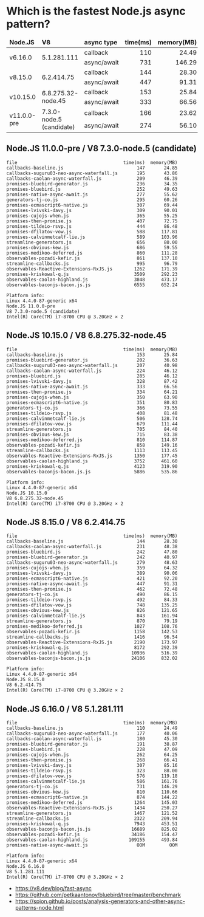 # Which is the fastest Node.js async pattern?

<table>
	<thead>
		<tr>
			<td><strong>Node.JS</strong></td>
			<td><strong>V8</strong></td>
			<td><strong>async type</strong></td>
			<td><strong>time(ms)</strong></td>
			<td><strong>memory(MB)</strong></td>
		</tr>
  </thead>
  <tbody>
		<tr>
			<td rowspan="2">v6.16.0</td>
			<td rowspan="2">5.1.281.111</td>
			<td>callback</td>
			<td align="right">110</td>
			<td align="right">24.49</td>
		</tr>
		<tr>
			<td>async/await</td>
			<td align="right">731</td>
			<td align="right">146.29</td>
		</tr>
		<tr>
			<td rowspan="2">v8.15.0</td>
			<td rowspan="2">6.2.414.75</td>
			<td>callback</td>
			<td align="right">144</td>
			<td align="right">28.30</td>
		</tr>
		<tr>
			<td>async/await</td>
			<td align="right">447</td>
			<td align="right">91.31</td>
		</tr>
		<tr>
			<td rowspan="2">v10.15.0</td>
			<td rowspan="2">6.8.275.32-node.45</td>
			<td>callback</td>
			<td align="right">153</td>
			<td align="right">25.84</td>
		</tr>
		<tr>
			<td>async/await</td>
			<td align="right">333</td>
			<td align="right">66.56</td>
		</tr>
		<tr>
			<td rowspan="2">v11.0.0-pre</td>
			<td rowspan="2">7.3.0-node.5 (candidate)</td>
			<td>callback</td>
			<td align="right">166</td>
			<td align="right">23.62</td>
		</tr>
		<tr>
			<td>async/await</td>
			<td align="right">274</td>
			<td align="right">56.10</td>
		</tr>
	</tbody>
</table>


## Node.JS 11.0.0-pre / V8 7.3.0-node.5 (candidate)

```
file                                       time(ms)  memory(MB)
callbacks-baseline.js                           147       24.85
callbacks-suguru03-neo-async-waterfall.js       195       43.86
callbacks-caolan-async-waterfall.js             209       46.39
promises-bluebird-generator.js                  236       34.35
promises-bluebird.js                            252       49.63
promises-native-async-await.js                  277       55.62
generators-tj-co.js                             295       60.26
promises-ecmascript6-native.js                  307       69.44
promises-lvivski-davy.js                        309       90.01
promises-cujojs-when.js                         365       55.25
promises-then-promise.js                        407       72.75
promises-tildeio-rsvp.js                        444       86.48
promises-dfilatov-vow.js                        588      117.81
promises-calvinmetcalf-lie.js                   589      103.96
streamline-generators.js                        656       80.00
promises-obvious-kew.js                         686       59.55
promises-medikoo-deferred.js                    860      111.28
observables-pozadi-kefir.js                     861      137.10
streamline-callbacks.js                         995       96.79
observables-Reactive-Extensions-RxJS.js        1262      171.39
promises-kriskowal-q.js                        3509      292.23
observables-caolan-highland.js                 3848      473.17
observables-baconjs-bacon.js.js                6555      652.24

Platform info:
Linux 4.4.0-87-generic x64
Node.JS 11.0.0-pre
V8 7.3.0-node.5 (candidate)
Intel(R) Core(TM) i7-8700 CPU @ 3.20GHz × 2
```

## Node.JS 10.15.0 / V8 6.8.275.32-node.45

```
file                                       time(ms)  memory(MB)
callbacks-baseline.js                           153       25.84
promises-bluebird-generator.js                  202       36.63
callbacks-suguru03-neo-async-waterfall.js       207       40.98
callbacks-caolan-async-waterfall.js             224       46.12
promises-bluebird.js                            285       46.12
promises-lvivski-davy.js                        328       87.42
promises-native-async-await.js                  333       66.56
promises-then-promise.js                        334       64.21
promises-cujojs-when.js                         350       63.90
promises-ecmascript6-native.js                  351       80.83
generators-tj-co.js                             366       73.55
promises-tildeio-rsvp.js                        408       81.48
promises-calvinmetcalf-lie.js                   506      128.74
promises-dfilatov-vow.js                        679      111.44
streamline-generators.js                        705       84.40
promises-obvious-kew.js                         715       83.38
promises-medikoo-deferred.js                    810      114.87
observables-pozadi-kefir.js                     858      149.16
streamline-callbacks.js                        1113      113.45
observables-Reactive-Extensions-RxJS.js        1350      177.45
observables-caolan-highland.js                 3752      461.60
promises-kriskowal-q.js                        4123      319.90
observables-baconjs-bacon.js.js                5886      535.86

Platform info:
Linux 4.4.0-87-generic x64
Node.JS 10.15.0
V8 6.8.275.32-node.45
Intel(R) Core(TM) i7-8700 CPU @ 3.20GHz × 2
```

## Node.JS 8.15.0 / V8 6.2.414.75

```
file                                       time(ms)  memory(MB)
callbacks-baseline.js                           144       28.30
callbacks-caolan-async-waterfall.js             231       48.38
promises-bluebird.js                            242       47.80
promises-bluebird-generator.js                  242       40.97
callbacks-suguru03-neo-async-waterfall.js       279       48.63
promises-cujojs-when.js                         359       64.32
promises-lvivski-davy.js                        389       90.06
promises-ecmascript6-native.js                  421       92.20
promises-native-async-await.js                  447       91.31
promises-then-promise.js                        462       72.48
generators-tj-co.js                             490       86.15
promises-tildeio-rsvp.js                        492       84.33
promises-dfilatov-vow.js                        748      135.25
promises-obvious-kew.js                         826      121.65
promises-calvinmetcalf-lie.js                   843      161.94
streamline-generators.js                        870       79.19
promises-medikoo-deferred.js                   1027      108.76
observables-pozadi-kefir.js                    1158      142.53
streamline-callbacks.js                        1416       96.54
observables-Reactive-Extensions-RxJS.js        2190      173.97
promises-kriskowal-q.js                        8172      292.39
observables-caolan-highland.js                10936      516.39
observables-baconjs-bacon.js.js               24106      832.02

Platform info:
Linux 4.4.0-87-generic x64
Node.JS 8.15.0
V8 6.2.414.75
Intel(R) Core(TM) i7-8700 CPU @ 3.20GHz × 2
```

## Node.JS 6.16.0 / V8 5.1.281.111

```
file                                       time(ms)  memory(MB)
callbacks-baseline.js                           110       24.49
callbacks-suguru03-neo-async-waterfall.js       177       40.06
callbacks-caolan-async-waterfall.js             180       45.30
promises-bluebird-generator.js                  191       38.87
promises-bluebird.js                            228       47.09
promises-cujojs-when.js                         262       64.25
promises-then-promise.js                        268       66.41
promises-lvivski-davy.js                        307       85.16
promises-tildeio-rsvp.js                        323       88.00
promises-dfilatov-vow.js                        576      119.18
promises-calvinmetcalf-lie.js                   586      161.76
generators-tj-co.js                             731      146.29
promises-obvious-kew.js                         810      110.66
promises-ecmascript6-native.js                  874      144.22
promises-medikoo-deferred.js                   1264      145.03
observables-Reactive-Extensions-RxJS.js        1434      250.27
streamline-generators.js                       1467      121.52
streamline-callbacks.js                        2322      209.94
promises-kriskowal-q.js                        7943      453.51
observables-baconjs-bacon.js.js               16689      825.02
observables-pozadi-kefir.js                   34186      154.47
observables-caolan-highland.js               109155      493.84
promises-native-async-await.js                  OOM         OOM

Platform info:
Linux 4.4.0-87-generic x64
Node.JS 6.16.0
V8 5.1.281.111
Intel(R) Core(TM) i7-8700 CPU @ 3.20GHz × 2
```


- https://v8.dev/blog/fast-async
- https://github.com/petkaantonov/bluebird/tree/master/benchmark
- https://spion.github.io/posts/analysis-generators-and-other-async-patterns-node.html
